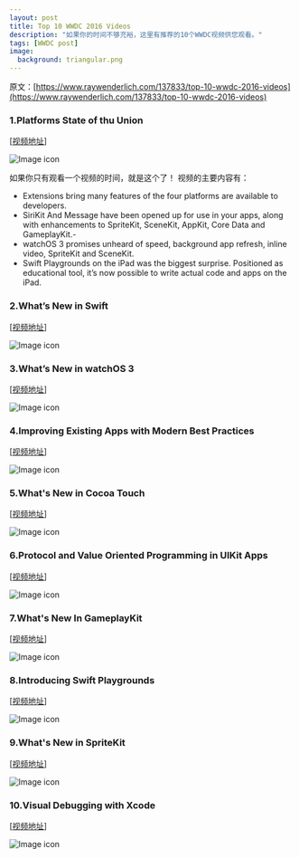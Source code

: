 ```yaml
---
layout: post
title: Top 10 WWDC 2016 Videos
description: "如果你的时间不够充裕，这里有推荐的10个WWDC视频供您观看。"
tags: [WWDC post]
image:
  background: triangular.png
---
```

原文：[https://www.raywenderlich.com/137833/top-10-wwdc-2016-videos](https://www.raywenderlich.com/137833/top-10-wwdc-2016-videos)

### 1.Platforms State of thu Union
[[视频地址](https://developer.apple.com/videos/play/wwdc2016/102/)]

![Image icon](https://cdn3.raywenderlich.com/wp-content/uploads/2016/06/platform-2016-480x201.png)

如果你只有观看一个视频的时间，就是这个了！
视频的主要内容有：

- Extensions bring many features of the four platforms are available to developers.
- SiriKit And Message have been opened up for use in your apps, along with enhancements to SpriteKit, SceneKit, AppKit, Core Data and GameplayKit.- 
- watchOS 3 promises unheard of speed, background app refresh, inline video, SpriteKit and SceneKit.
- Swift Playgrounds on the iPad was the biggest surprise. Positioned as educational tool, it’s now possible to write actual code and apps on the iPad.


### 2.What’s New in Swift
[[视频地址](https://developer.apple.com/videos/play/wwdc2016/402/)]

![Image icon](https://cdn2.raywenderlich.com/wp-content/uploads/2016/06/newSwift-2016.png)

### 3.What’s New in watchOS 3
[[视频地址](https://developer.apple.com/videos/play/wwdc2016/208/)]

![Image icon](https://cdn2.raywenderlich.com/wp-content/uploads/2016/06/watch3-2016-480x255.png)

### 4.Improving Existing Apps with Modern Best Practices
[[视频地址](https://developer.apple.com/videos/play/wwdc2016/213/)]

![Image icon](https://cdn1.raywenderlich.com/wp-content/uploads/2016/06/improving-2016-480x258.png)

### 5.What's New in Cocoa Touch
[[视频地址](https://developer.apple.com/videos/play/wwdc2016/205/)]

![Image icon](https://cdn5.raywenderlich.com/wp-content/uploads/2016/06/cocoaTouch-2016-480x254.png)

### 6.Protocol and Value Oriented Programming in UIKit Apps
[[视频地址](https://developer.apple.com/videos/play/wwdc2016/419/)]

![Image icon](https://cdn3.raywenderlich.com/wp-content/uploads/2016/06/protocol-2016-480x253.png)

### 7.What's New In GameplayKit
[[视频地址](https://developer.apple.com/videos/play/wwdc2016/608/)]

![Image icon](https://cdn4.raywenderlich.com/wp-content/uploads/2016/06/gameplyKit-2016-480x262.png)

### 8.Introducing Swift Playgrounds
[[视频地址](https://developer.apple.com/videos/play/wwdc2016/408/)]

![Image icon](https://cdn4.raywenderlich.com/wp-content/uploads/2016/06/playgrounds-2016.png)


### 9.What's New in SpriteKit
[[视频地址](https://developer.apple.com/videos/play/wwdc2016/610/)]

![Image icon](https://cdn2.raywenderlich.com/wp-content/uploads/2016/06/spriteKit-2016-480x267.png)


### 10.Visual Debugging with Xcode
[[视频地址](https://developer.apple.com/videos/play/wwdc2016/410/)]

![Image icon](https://cdn3.raywenderlich.com/wp-content/uploads/2016/06/debug-2016-480x261.png)
